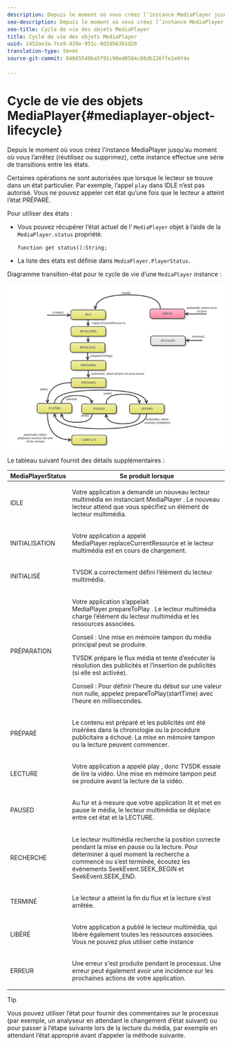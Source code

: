 ```yaml
---
description: Depuis le moment où vous créez l’instance MediaPlayer jusqu’au moment où vous l’arrêtez (réutilisez ou supprimez), cette instance effectue une série de transitions entre les états.
seo-description: Depuis le moment où vous créez l’instance MediaPlayer jusqu’au moment où vous l’arrêtez (réutilisez ou supprimez), cette instance effectue une série de transitions entre les états.
seo-title: Cycle de vie des objets MediaPlayer
title: Cycle de vie des objets MediaPlayer
uuid: 1452ae3a-7ce9-439e-951c-9d3db63b1d20
translation-type: tm+mt
source-git-commit: 040655d8ba5f91c98ed0584c08db226ffe1e0f4e

---
```



# Cycle de vie des objets MediaPlayer{#mediaplayer-object-lifecycle}

Depuis le moment où vous créez l’instance MediaPlayer jusqu’au moment où vous l’arrêtez (réutilisez ou supprimez), cette instance effectue une série de transitions entre les états.

Certaines opérations ne sont autorisées que lorsque le lecteur se trouve dans un état particulier. Par exemple, l’appel `play` dans IDLE n’est pas autorisé. Vous ne pouvez appeler cet état qu’une fois que le lecteur a atteint l’état PRÉPARÉ.

Pour utiliser des états :

* Vous pouvez récupérer l’état actuel de l’ `MediaPlayer` objet à l’aide de la `MediaPlayer.status` propriété.

   ```
   function get status():String;
   ```

* La liste des états est définie dans `MediaPlayer.PlayerStatus`.

Diagramme transition-état pour le cycle de vie d’une `MediaPlayer` instance :
<!--<a id="fig_1C55DE3F186F4B36AFFDCDE90379534C"></a>-->

![](assets/player-state-transitions-diagram-flash-1_2_web.png)

Le tableau suivant fournit des détails supplémentaires :

<table id="table_426F0093E4214EA88CD72A7796B58DFD"> 
 <thead> 
  <tr> 
   <th colname="col1" class="entry"> <span class="codeph"> MediaPlayerStatus </span> </th> 
   <th colname="col2" class="entry"> Se produit lorsque </th> 
  </tr> 
 </thead>
 <tbody> 
  <tr> 
   <td colname="col1"> <span class="codeph"> IDLE </span> </td> 
   <td colname="col2"> <p> Votre application a demandé un nouveau lecteur multimédia en instanciant <span class="codeph"> MediaPlayer </span>. Le nouveau lecteur attend que vous spécifiez un élément de lecteur multimédia. </p> </td> 
  </tr> 
  <tr> 
   <td colname="col1"> <span class="codeph"> INITIALISATION </span> </td> 
   <td colname="col2"> <p>Votre application a appelé <span class="codeph"> MediaPlayer.replaceCurrentResource </span>et le lecteur multimédia est en cours de chargement. </p> </td> 
  </tr> 
  <tr> 
   <td colname="col1"> <span class="codeph"> INITIALISÉ </span> </td> 
   <td colname="col2"> <p>TVSDK a correctement défini l’élément du lecteur multimédia. </p> </td> 
  </tr> 
  <tr> 
   <td colname="col1"> <span class="codeph"> PRÉPARATION </span> </td> 
   <td colname="col2"> <p>Votre application s’appelait <span class="codeph"> MediaPlayer.prepareToPlay </span>. Le lecteur multimédia charge l’élément du lecteur multimédia et les ressources associées. </p> <p>Conseil :  Une mise en mémoire tampon du média principal peut se produire. </p> <p>TVSDK prépare le flux média et tente d’exécuter la résolution des publicités et l’insertion de publicités (si elle est activée). </p> <p>Conseil :  Pour définir l’heure du début sur une valeur non nulle, appelez prepareToPlay(startTime) <span class="codeph"> </span> avec l’heure en millisecondes. </p> </td> 
  </tr> 
  <tr> 
   <td colname="col1"> <span class="codeph"> PRÉPARÉ </span> </td> 
   <td colname="col2"> <p>Le contenu est préparé et les publicités ont été insérées dans la chronologie ou la procédure publicitaire a échoué. La mise en mémoire tampon ou la lecture peuvent commencer. </p> </td> 
  </tr> 
  <tr> 
   <td colname="col1"> <span class="codeph"> LECTURE </span> </td> 
   <td colname="col2"> <p>Votre application a appelé <span class="codeph"> play </span>, donc TVSDK essaie de lire la vidéo. Une mise en mémoire tampon peut se produire avant la lecture de la vidéo. </p> </td> 
  </tr> 
  <tr> 
   <td colname="col1"> <span class="codeph"> PAUSED </span> </td> 
   <td colname="col2"> <p>Au fur et à mesure que votre application lit et met en pause le média, le lecteur multimédia se déplace entre cet état et la LECTURE. </p> </td> 
  </tr> 
  <tr> 
   <td colname="col1"> <span class="codeph"> RECHERCHE </span> </td> 
   <td colname="col2"> <p>Le lecteur multimédia recherche la position correcte pendant la mise en pause ou la lecture. Pour déterminer à quel moment la recherche a commencé ou s’est terminée, écoutez les <span class="codeph"> événements </span> SeekEvent.SEEK_BEGIN <span class="codeph"> et </span> SeekEvent.SEEK_END. </p> </td> 
  </tr> 
  <tr> 
   <td colname="col1"> <span class="codeph"> TERMINÉ </span> </td> 
   <td colname="col2"> <p>Le lecteur a atteint la fin du flux et la lecture s’est arrêtée. </p> </td> 
  </tr> 
  <tr> 
   <td colname="col1"> <span class="codeph"> LIBÉRÉ </span> </td> 
   <td colname="col2"> <p>Votre application a publié le lecteur multimédia, qui libère également toutes les ressources associées. Vous ne pouvez plus utiliser cette instance </p> </td> 
  </tr> 
  <tr> 
   <td colname="col1"> <span class="codeph"> ERREUR </span> </td> 
   <td colname="col2"> <p>Une erreur s'est produite pendant le processus. Une erreur peut également avoir une incidence sur les prochaines actions de votre application. </p> </td> 
  </tr> 
 </tbody> 
</table>

>[!TIP]
>
>Vous pouvez utiliser l’état pour fournir des commentaires sur le processus (par exemple, un analyseur en attendant le changement d’état suivant) ou pour passer à l’étape suivante lors de la lecture du média, par exemple en attendant l’état approprié avant d’appeler la méthode suivante.

